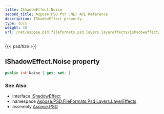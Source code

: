 ```yaml
---
title: IShadowEffect.Noise
second_title: Aspose.PSD for .NET API Reference
description: IShadowEffect property. 
type: docs
weight: 40
url: /net/aspose.psd.fileformats.psd.layers.layereffects/ishadoweffect/noise/
---
```

{{< psd/tize >}}
## IShadowEffect.Noise property

```csharp
public int Noise { get; set; }
```

### See Also

* interface [IShadowEffect](../)
* namespace [Aspose.PSD.FileFormats.Psd.Layers.LayerEffects](../../ishadoweffect/)
* assembly [Aspose.PSD](../../../)


